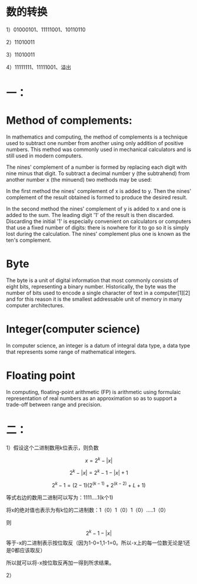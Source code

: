 # 数的转换   

1）01000101、11111001、10110110    

2）11010011      

3）11010011     

4）11111111、11111001、溢出    

# 一：

# Method of complements:   
 
 In mathematics and computing, the method of complements is a technique used to subtract one number from another using only addition of positive numbers. This method was commonly used in mechanical calculators and is still used in modern computers.       

The nines' complement of a number is formed by replacing each digit with nine minus that digit. To subtract a decimal number y (the subtrahend) from another number x (the minuend) two methods may be used:      

In the first method the nines' complement of x is added to y. Then the nines' complement of the result obtained is formed to produce the desired result.       

In the second method the nines' complement of y is added to x and one is added to the sum. The leading digit '1' of the result is then discarded. Discarding the initial '1' is especially convenient on calculators or computers that use a fixed number of digits: there is nowhere for it to go so it is simply lost during the calculation. The nines' complement plus one is known as the ten's complement.     

# Byte   

The byte is a unit of digital information that most commonly consists of eight bits, representing a binary number. Historically, the byte was the number of bits used to encode a single character of text in a computer[1][2] and for this reason it is the smallest addressable unit of memory in many computer architectures.

# Integer(computer science)   

In computer science, an integer is a datum of integral data type, a data type that represents some range of mathematical integers.   

# Floating point 

In computing, floating-point arithmetic (FP) is arithmetic using formulaic representation of real numbers as an approximation so as to support a trade-off between range and precision.     

# 二： 

1）假设这个二进制数用k位表示，则负数 
    
$$x = 2^k - |x|$$    

$$2^k - |x| = 2^k - 1 - |x| + 1$$
                             

$$2^k-1 = (2-1)(2^(k-1) + 2^(k-2) + L + 1)$$    

等式右边的数用二进制可以写为：1111....1(k个1)     

将x的绝对值也表示为有k位的二进制数：1（0）1（0）1（0）.....1（0）       

则
$$2^k - 1 - |x|$$
等于-x的二进制表示按位取反（因为1-0=1,1-1=0。所以-x上的每一位数无论是1还是0都应该取反）     

所以就可以将-x按位取反再加一得到所求结果。    

2）



